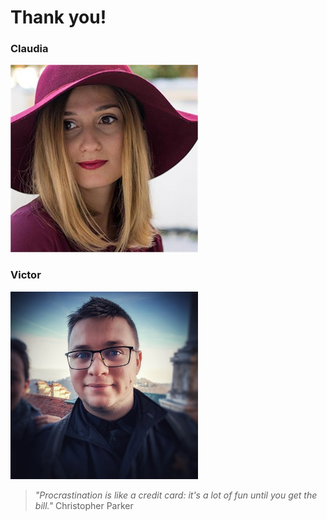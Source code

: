 # Thank you!

### Claudia
<img src="./images/claudia.png" alt="Claudia" width="300">

### Victor
<img src="./images/victor.png" alt="Victor" width="300">

> *"Procrastination is like a credit card: it's a lot of fun until you get the bill."* Christopher Parker